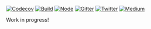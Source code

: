 [![Codecov](https://img.shields.io/codecov/c/github/ehmicky/portable-path.svg?label=tested&logo=codecov)](https://codecov.io/gh/ehmicky/portable-path)
[![Build](https://github.com/ehmicky/portable-path/workflows/Build/badge.svg)](https://github.com/ehmicky/portable-path/actions)
[![Node](https://img.shields.io/node/v/portable-path.svg?logo=node.js)](https://www.npmjs.com/package/portable-path)
[![Gitter](https://img.shields.io/gitter/room/ehmicky/portable-path.svg?logo=gitter)](https://gitter.im/ehmicky/portable-path)
[![Twitter](https://img.shields.io/badge/%E2%80%8B-twitter-4cc61e.svg?logo=twitter)](https://twitter.com/intent/follow?screen_name=ehmicky)
[![Medium](https://img.shields.io/badge/%E2%80%8B-medium-4cc61e.svg?logo=medium)](https://medium.com/@ehmicky)

Work in progress!
